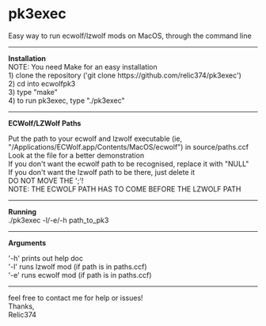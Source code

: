 # pk3exec
Easy way to run ecwolf/lzwolf mods on MacOS, through the command line<br>
<hr>
<strong>Installation</strong><br>
NOTE: You need Make for an easy installation<br>
1) clone the repository ('git clone https://github.com/relic374/pk3exec')<br>
2) cd into ecwolfpk3<br>
3) type "make"<br>
4) to run pk3exec, type "./pk3exec"<br>

<hr>
<strong>ECWolf/LZWolf Paths</strong><br>

Put the path to your ecwolf and lzwolf executable (ie, "/Applications/ECWolf.app/Contents/MacOS/ecwolf") in source/paths.ccf<br>
Look at the file for a better demonstration<br>
If you don't want the ecwolf path to be recognised, replace it with "NULL"<br>
If you don't want the lzwolf path to be there, just delete it<br>
DO NOT MOVE THE ';'!<br>
NOTE: THE ECWOLF PATH HAS TO COME BEFORE THE LZWOLF PATH<br>

<hr>
<strong>Running</strong><br>
./pk3exec -l/-e/-h path_to_pk3<br>

<hr>
<strong>Arguments</strong>

'-h'    prints out help doc<br>
'-l'    runs lzwolf mod (if path is in paths.ccf)<br>
'-e'    runs ecwolf mod (if path is in paths.ccf)<br>

<hr>

feel free to contact me for help or issues!<br>
Thanks,<br>
Relic374<br>


